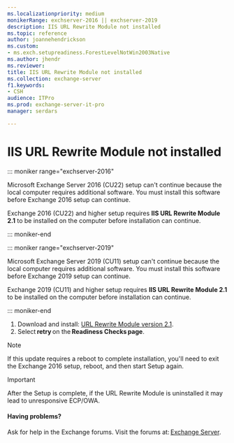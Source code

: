 ```yaml
---
ms.localizationpriority: medium
monikerRange: exchserver-2016 || exchserver-2019
description: IIS URL Rewrite Module not installed 
ms.topic: reference
author: joannehendrickson
ms.custom:
- ms.exch.setupreadiness.ForestLevelNotWin2003Native
ms.author: jhendr
ms.reviewer: 
title: IIS URL Rewrite Module not installed 
ms.collection: exchange-server
f1.keywords:
- CSH
audience: ITPro
ms.prod: exchange-server-it-pro
manager: serdars

---
```

# IIS URL Rewrite Module not installed  

::: moniker range="exchserver-2016"

Microsoft Exchange Server 2016 (CU22) setup can't continue because the local computer requires additional software. You must install this software before Exchange 2016 setup can continue. 

Exchange 2016 (CU22) and higher setup requires **IIS URL Rewrite Module 2.1** to be installed on the computer before installation can continue. 

::: moniker-end


::: moniker range="exchserver-2019"

Microsoft Exchange Server 2019 (CU11) setup can't continue because the local computer requires additional software. You must install this software before Exchange 2019 setup can continue. 

Exchange 2019 (CU11) and higher setup requires **IIS URL Rewrite Module 2.1** to be installed on the computer before installation can continue. 


::: moniker-end

1. Download and install:  [URL Rewrite Module version 2.1](https://www.iis.net/downloads/microsoft/url-rewrite).
2. Select **retry** on the **Readiness Checks page**. 


>[!Note]
>If this update requires a reboot to complete installation, you'll need to exit the Exchange 2016 setup, reboot, and then start Setup again. 

 
>[!Important]
>After the Setup is complete, if the URL Rewrite Module is uninstalled it may lead to unresponsive ECP/OWA. 

#### Having problems?
Ask for help in the Exchange forums. Visit the forums at: [Exchange Server](https://social.technet.microsoft.com/forums/office/home?category=exchangeserver). 